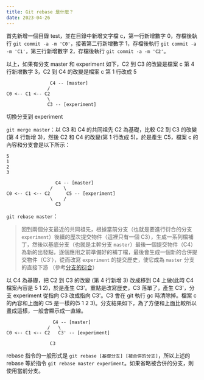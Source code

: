 ```yaml
---
title: Git rebase 是什麼？
date: 2023-04-26
---
```


首先新增一個目錄 test，並在目錄中新增文字檔 c，第一行新增數字 0，存檔後執行 `git commit -a -m 'C0'`，接著第二行新增數字 1，存檔後執行 `git commit -a -m 'C1'`，第三行新增數字 2，存檔後執行 `git commit -a -m 'C2'`。

以上，如果有分支 master 和 experiment 如下，C2 到 C3 的改變是檔案 c 第 4 行新增數字 3，C2 到 C4 的改變是檔案 c 第 1 行改成 5

```
                C4 -- [master]
               /
C0 <-- C1 <-- C2
               \
               C3 -- [experiment]
```

切換分支到 experiment

`git merge master`：以 C3 和 C4 的共同祖先 C2 為基礎，比較 C2 到 C3 的改變 (第 4 行新增 3)，然後 C2 和 C4 的改變(第 1 行改成 5)，於是產生 C5，檔案 c 的內容和分支會是以下所示：

```
5
1
2
3
```

```
                  C4 -- [master]
                /    \
C0 <-- C1 <-- C2      C5 -- [experiment]
                \    /
                  C3
```

`git rebase master`：

> 回到兩個分支最近的共同祖先，根據當前分支（也就是要進行衍合的分支 `experiment`）後續的歷次提交物件（這裡只有一個 C3），生成一系列檔補丁，然後以基底分支（也就是主幹分支 `master`）最後一個提交物件（C4）為新的出發點，逐個應用之前準備好的補丁檔，最後會生成一個新的合併提交物件（C3'），從而改寫 `experiment` 的提交歷史，使它成為 `master` 分支的直接下游 （參考[分支的衍合](https://iissnan.com/progit/html/zh-tw/ch3_6.html)）

以 C4 為基礎，把 C2 到 C3 的改變 (第 4 行新增 3) 改成移到 C4 上做(此時 C4 檔案內容是 5 1 2)，於是產生 C3'。重點是改寫歷史，C3 落單了，產生 C3'，分支 experiment 從指向 C3 改成指向 C3'。C3 會在 git 執行 gc 時清除掉。檔案 c 的內容和上面的 C5 是一樣的(5 1 2 3)。分支結果如下，為了方便和上面比較所以畫成這樣，一般會顯示成一直線。

```
                 C4 -- [master]
               /   \
C0 <-- C1 <-- C2   C3' -- [experiment]

                C3
```

rebase 指令的一般形式是 `git rebase [基礎分支] [被合併的分支]`，所以上述的 rebase 等於指令 `git rebase master experiment`。如果省略被合併的分支，則使用當前分支。
